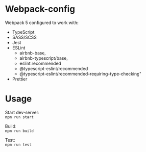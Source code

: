 # Webpack-config

Webpack 5 configured to work with:

- TypeScript
- SASS/SCSS
- Jest
- ESLint
  - airbnb-base,
  - airbnb-typescript/base,
  - eslint:recommended
  - @typescript-eslint/recommended
  - @typescript-eslint/recommended-requiring-type-checking"
- Prettier

# Usage

Start dev-server:  
`npm run start`

Build:  
`npm run build`

Test:  
`npm run test`

